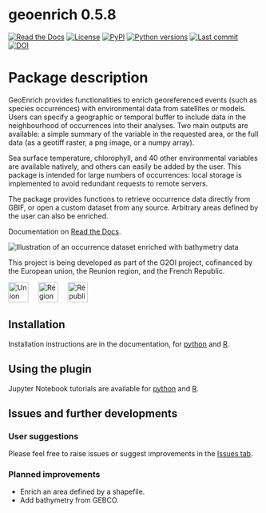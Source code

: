 # **geoenrich 0.5.8**

[![Read the Docs](https://img.shields.io/readthedocs/geoenrich)](https://geoenrich.readthedocs.io/en/latest/)
[![License](https://img.shields.io/github/license/morand-g/geoenrich?color=green)](https://github.com/morand-g/geoenrich/blob/main/LICENSE)
[![PyPI](https://img.shields.io/pypi/v/geoenrich?color=green)](https://pypi.org/project/geoenrich/)
[![Python versions](https://img.shields.io/pypi/pyversions/geoenrich)](https://www.python.org/downloads/)
[![Last commit](https://img.shields.io/github/last-commit/morand-g/geoenrich)](https://github.com/morand-g/geoenrich/)
[![DOI](https://zenodo.org/badge/DOI/10.5281/zenodo.6458090.svg)](https://doi.org/10.5281/zenodo.6458090)

# Package description

GeoEnrich provides functionalities to enrich georeferenced events (such as species occurrences) with environmental data from satellites or models. Users can specify a geographic or temporal buffer to include data in the neighbourhood of occurrences into their analyses. Two main outputs are available: a simple summary of the variable in the requested area, or the full data (as a geotiff raster, a png image, or a numpy array).

Sea surface temperature, chlorophyll, and 40 other environmental variables are available natively, and others can easily be added by the user. This package is intended for large numbers of occurrences: local storage is implemented to avoid redundant requests to remote servers.

The package provides functions to retrieve occurrence data directly from GBIF, or open a custom dataset from any source. Arbitrary areas defined by the user can also be enriched.

Documentation on [Read the Docs](https://geoenrich.readthedocs.io).

![Illustration of an occurrence dataset enriched with bathymetry data](https://github.com/morand-g/geoenrich/blob/main/geoenrich/data/readme_illus_1.png?raw=true "Illustration of an occurrence dataset enriched with bathymetry data")

This project is being developed as part of the G2OI project, cofinanced by the European union, the Reunion region, and the French Republic.

<a href="https://european-union.europa.eu/index_fr"><img alt='Union Européenne' src="https://raw.githubusercontent.com/morand-g/geoenrich/main/docker/app/static/assets/logo_ue.png" height="40" ></a> &nbsp; &nbsp; <a href="https://regionreunion.com/"><img alt='Région Réunion' src="https://raw.githubusercontent.com/morand-g/geoenrich/main/docker/app/static/assets/logo_reunion.png" height="40" ></a> &nbsp; &nbsp; <a href="https://www.gouvernement.fr/"><img alt='République Française' src="https://raw.githubusercontent.com/morand-g/geoenrich/main/docker/app/static/assets/logo_france.png" height="40" ></a>

## Installation

Installation instructions are in the documentation, for [python](https://geoenrich.readthedocs.io/en/latest/install.html) and [R](https://geoenrich.readthedocs.io/en/latest/r-install.html).

## Using the plugin

Jupyter Notebook tutorials are available for [python](https://geoenrich.readthedocs.io/en/latest/tutorial.html) and [R](https://geoenrich.readthedocs.io/en/latest/r-tutorial.html).

## Issues and further developments

### User suggestions

Please feel free to raise issues or suggest improvements in the [Issues tab](https://github.com/morand-g/geoenrich/issues).

### Planned improvements

- Enrich an area defined by a shapefile.
- Add bathymetry from GEBCO.
